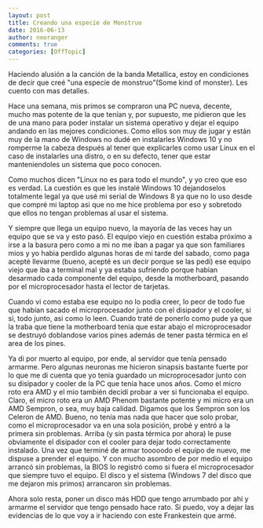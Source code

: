 ```yaml
---
layout: post
title: Creando una especie de Monstruo
date: 2016-06-13
author: neoranger
comments: true
categories: [OffTopic]
---
```

Haciendo alusión a la canción de la banda Metallica, estoy en condiciones de decir que creé "una especie de monstruo"(Some kind of monster). Les cuento con mas detalles.

Hace una semana, mis primos se compraron una PC nueva, decente, mucho mas potente de la que tenían y, por supuesto, me pidieron que les de una mano para poder instalar un sistema operativo y dejar el equipo andando en las mejores condiciones. Como ellos son muy de jugar y están muy de la mano de Windows no dudé en instalarles Windows 10 y no romperme la cabeza después al tener que explicarles como usar Linux en el caso de instalarles una distro, o en su defecto, tener que estar manteniendoles un sistema que poco conocen.

Como muchos dicen "Linux no es para todo el mundo", y yo creo que eso es verdad. La cuestión es que les instalé Windows 10 dejandoselos totalmente legal ya que usé mi serial de Windows 8 ya que no lo uso desde que compré mi laptop asi que no me hice problema por eso y sobretodo que ellos no tengan problemas al usar el sistema.

Y siempre que llega un equipo nuevo, la mayoría de las veces hay un equipo que se va y esto pasó. El equipo viejo en cuestión estaba próximo a irse a la basura pero como a mi no me iban a pagar ya que son familiares mios y yo habia perdido algunas horas de mi tarde del sabado, como paga acepté llevarme (bueno, acepté es un decir porque se las pedí) ese equipo viejo que iba a terminal mal y ya estaba sufriendo porque habian desarmado cada componente del equipo, desde la motherboard, pasando por el microprocesador hasta el lector de tarjetas.

Cuando vi como estaba ese equipo no lo podia creer, lo peor de todo fue que habían sacado el microprocesador junto con el disipador y el cooler, si si, todo junto, asi como lo leen.
Cuando traté de ponerlo como pude ya que la traba que tiene la motherboard tenia que estar abajo el microprocesador se destruyó doblandose varios pines además de tener pasta térmica en el area de los pines.

Ya di por muerto al equipo, por ende, al servidor que tenía pensado armarme. Pero algunas neuronas me hicieron sinapsis bastante fuerte por lo que me di cuenta que yo tenía guardado un microprocesador junto con su disipador y cooler de la PC que tenía hace unos años. Como el micro roto era AMD y el mio también decidí probar a ver si funcionaba el equipo. Claro, el micro roto era un AMD Phenom bastante potente y mi micro era un AMD Sempron, o sea, muy baja calidad. Digamos que los Sempron son los Celeron de AMD.
Bueno, no tenía mas nada que hacer que solo probar, como el microprocesador va en una sola posición, probé y entró a la primera sin problemas. Arriba (y sin pasta térmica por ahora) le puse obviamente el disipador con el cooler para dejar todo correctamente instalado. Una vez que terminé de armar tooooodo el equipo de nuevo, me dispuse a prender el equipo.
Y con mucho asombro de por medio el equipo arrancó sin problemas, la BIOS lo registró como si fuera el microprocesador que siempre tuvo el equipo. El disco y el sistema (Windows 7 del disco que me dejaron mis primos) arrancaron sin problemas.

Ahora solo resta, poner un disco más HDD que tengo arrumbado por ahí y armarme el servidor que tengo pensado hace rato. Si puedo, voy a dejar las evidencias de lo que voy a ir haciendo con este Frankestein que armé.
